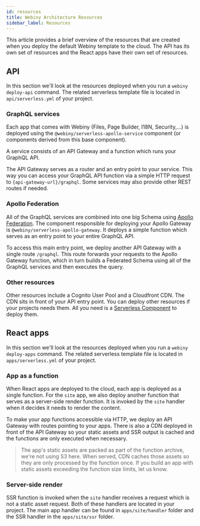 ```yaml
---
id: resources
title: Webiny Architecture Resources
sidebar_label: Resources
---
```


This article provides a brief overview of the resources that are created when you deploy the default Webiny template to the cloud. The API has its own set of resources and the React apps have their own set of resources. 

## API

In this section we'll look at the resources deployed when you run a `webiny deploy-api` command. The related serverless template file is located in `api/serverless.yml` of your project.

### GraphQL services

Each app that comes with Webiny (Files, Page Builder, I18N, Security,...) is deployed using the `@webiny/serverless-apollo-service` component (or components derived from this base component).

A service consists of an API Gateway and a function which runs your GraphQL API.

The API Gateway serves as a router and an entry point to your service. This way you can access your GraphQL API function via a simple HTTP request to `{api-gateway-url}/graphql`. Some services may also provide other REST routes if needed.

### Apollo Federation

All of the GraphQL services are combined into one big Schema using [Apollo Federation](https://www.apollographql.com/docs/apollo-server/federation/introduction/). The component responsible for deploying your Apollo Gateway is `@webiny/serverless-apollo-gateway`. It deploys a simple function which serves as an entry point to your entire GraphQL API.

To access this main entry point, we deploy another API Gateway with a single route `/graphql`. This route forwards your requests to the Apollo Gateway function, which in turn builds a Federated Schema using all of the GraphQL services and then executes the query.

### Other resources

Other resources include a Cognito User Pool and a Cloudfront CDN. The CDN sits in front of your API entry point. You can deploy other resources if your projects needs them. All you need is a [Serverless Component](https://github.com/serverless/components) to deploy them.

## React apps

In this section we'll look at the resources deployed when you run a `webiny deploy-apps` command. The related serverless template file is located in `apps/serverless.yml` of your project.

### App as a function
When React apps are deployed to the cloud, each app is deployed as a single function. For the `site` app, we also deploy another function that serves as a server-side render function. It is invoked by the `site` handler when it decides it needs to render the content.

To make your app functions accessible via HTTP, we deploy an API Gateway with routes pointing to your apps. There is also a CDN deployed in front of the API Gateway so your static assets and SSR output is cached and the functions are only executed when necessary.

> The app's static assets are packed as part of the function archive, we're not using S3 here. When served, CDN caches those assets so they are only processed by the function once. If you build an app with static assets exceeding the function size limits, let us know.

### Server-side render
SSR function is invoked when the `site` handler receives a request which is not a static asset request. Both of these handlers are located in your project. The main app handler can be found in `apps/site/handler` folder and the SSR handler in the `apps/site/ssr` folder. 
